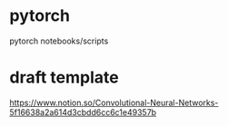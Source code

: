 # pytorch
pytorch notebooks/scripts

# draft template
https://www.notion.so/Convolutional-Neural-Networks-5f16638a2a614d3cbdd6cc6c1e49357b

